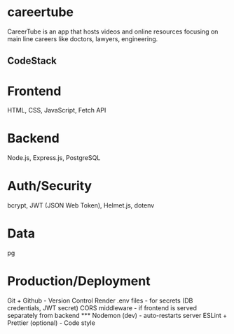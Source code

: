 # careertube
CareerTube is an app that hosts videos and online resources focusing on main line careers like doctors, lawyers, engineering.

## CodeStack ##

# Frontend
HTML, CSS, JavaScript, Fetch API

# Backend
Node.js, Express.js, PostgreSQL

# Auth/Security
bcrypt, JWT (JSON Web Token), Helmet.js, dotenv

# Data
pg

# Production/Deployment
Git + Github - Version Control
Render
.env files - for secrets (DB credentials, JWT secret)
CORS middleware - if frontend is served separately from backend ***
Nodemon (dev) - auto-restarts server
ESLint + Prettier (optional) - Code style
